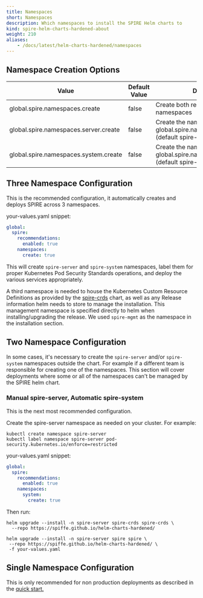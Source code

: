 ```yaml
---
title: Namespaces
short: Namespaces
description: Which namespaces to install the SPIRE Helm charts to
kind: spire-helm-charts-hardened-about
weight: 210
aliases:
    - /docs/latest/helm-charts-hardened/namespaces
---
```


## Namespace Creation Options

| Value                                 | Default Value | Description                                                                                  |
| ------------------------------------- | ------------- | -------------------------------------------------------------------------------------------- |
| global.spire.namespaces.create        | false         | Create both recommeded namespaces                                                            |
| global.spire.namespaces.server.create | false         | Create the namespace specified by global.spire.namespaces.server.name (default spire-server) |
| global.spire.namespaces.system.create | false         | Create the namespace specified by global.spire.namespaces.spire.name (default spire-server)  |

## Three Namespace Configuration

This is the recommended configuration, it automatically creates and deploys SPIRE across 3 namespaces.

your-values.yaml snippet:
```yaml
global:
  spire:
    recommendations:
      enabled: true
    namespaces:
      create: true
```

This will create `spire-server` and `spire-system` namespaces, label them
for proper Kubernetes Pod Security Standards operations, and deploy the various
services appropriately.

A third namespace is needed to house the Kubernetes Custom Resource Definitions
as provided by the [spire-crds](https://artifacthub.io/packages/helm/spiffe/spire-crds) chart, as well as any Release information helm
needs to store to manage the installation. This management namespace is specified
directly to helm when installing/upgrading the release. We used `spire-mgmt` as the namespace in the installation section.

## Two Namespace Configuration

In some cases, it's necessary to create the `spire-server` and/or `spire-system` namespaces outside the chart. For example if a different team is responsible for creating one of the namespaces. This section will cover deployments where some or all of the namespaces can't be managed by the SPIRE helm chart.

### Manual spire-server, Automatic spire-system

This is the next most recommended configuration.

Create the spire-server namespace as needed on your cluster. For example:
```shell
kubectl create namespace spire-server
kubectl label namespace spire-server pod-security.kubernetes.io/enforce=restricted
```

your-values.yaml snippet:
```yaml
global:
  spire:
    recommendations:
      enabled: true
    namespaces:
      system:
        create: true
```

Then run:
```shell
helm upgrade --install -n spire-server spire-crds spire-crds \
  --repo https://spiffe.github.io/helm-charts-hardened/

helm upgrade --install -n spire-server spire spire \
 --repo https://spiffe.github.io/helm-charts-hardened/ \
 -f your-values.yaml
```

## Single Namespace Configuration

This is only recommended for non production deployments as described in the [quick start.](/docs/latest/spire-helm-charts-hardened-about/installation/#quick-start)
